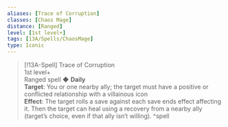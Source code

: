 ```yaml
---
aliases: [Trace of Corruption]
classes: [Chaos Mage]
distance: [Ranged]
level: [1st level+]
tags: [13A/Spells/ChaosMage]
type: Iconic
---
```


> [!13A-Spell] Trace of Corruption  
> 1st level+  
> Ranged spell ◆ **Daily**  
> **Target**: You or one nearby ally; the target must have a positive or conflicted relationship with a villainous icon  
> **Effect**: The target rolls a save against each save ends effect affecting it. Then the target can heal using a recovery from a nearby ally (target’s choice, even if that ally isn’t willing).
^spell
